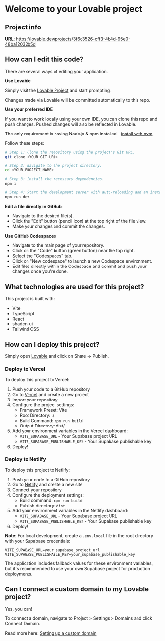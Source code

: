 # Welcome to your Lovable project

## Project info

**URL**: https://lovable.dev/projects/3f6c3526-cff3-4b4d-95e0-48ba12032b5d

## How can I edit this code?

There are several ways of editing your application.

**Use Lovable**

Simply visit the [Lovable Project](https://lovable.dev/projects/3f6c3526-cff3-4b4d-95e0-48ba12032b5d) and start prompting.

Changes made via Lovable will be committed automatically to this repo.

**Use your preferred IDE**

If you want to work locally using your own IDE, you can clone this repo and push changes. Pushed changes will also be reflected in Lovable.

The only requirement is having Node.js & npm installed - [install with nvm](https://github.com/nvm-sh/nvm#installing-and-updating)

Follow these steps:

```sh
# Step 1: Clone the repository using the project's Git URL.
git clone <YOUR_GIT_URL>

# Step 2: Navigate to the project directory.
cd <YOUR_PROJECT_NAME>

# Step 3: Install the necessary dependencies.
npm i

# Step 4: Start the development server with auto-reloading and an instant preview.
npm run dev
```

**Edit a file directly in GitHub**

- Navigate to the desired file(s).
- Click the "Edit" button (pencil icon) at the top right of the file view.
- Make your changes and commit the changes.

**Use GitHub Codespaces**

- Navigate to the main page of your repository.
- Click on the "Code" button (green button) near the top right.
- Select the "Codespaces" tab.
- Click on "New codespace" to launch a new Codespace environment.
- Edit files directly within the Codespace and commit and push your changes once you're done.

## What technologies are used for this project?

This project is built with:

- Vite
- TypeScript
- React
- shadcn-ui
- Tailwind CSS

## How can I deploy this project?

Simply open [Lovable](https://lovable.dev/projects/3f6c3526-cff3-4b4d-95e0-48ba12032b5d) and click on Share -> Publish.

### Deploy to Vercel

To deploy this project to Vercel:

1. Push your code to a GitHub repository
2. Go to [Vercel](https://vercel.com/) and create a new project
3. Import your repository
4. Configure the project settings:
   - Framework Preset: Vite
   - Root Directory: ./
   - Build Command: `npm run build`
   - Output Directory: dist/
5. Add your environment variables in the Vercel dashboard:
   - `VITE_SUPABASE_URL` - Your Supabase project URL
   - `VITE_SUPABASE_PUBLISHABLE_KEY` - Your Supabase publishable key
6. Deploy!

### Deploy to Netlify

To deploy this project to Netlify:

1. Push your code to a GitHub repository
2. Go to [Netlify](https://netlify.com/) and create a new site
3. Connect your repository
4. Configure the deployment settings:
   - Build command: `npm run build`
   - Publish directory: `dist`
5. Add your environment variables in the Netlify dashboard:
   - `VITE_SUPABASE_URL` - Your Supabase project URL
   - `VITE_SUPABASE_PUBLISHABLE_KEY` - Your Supabase publishable key
6. Deploy!

**Note**: For local development, create a `.env.local` file in the root directory with your Supabase credentials:
```
VITE_SUPABASE_URL=your_supabase_project_url
VITE_SUPABASE_PUBLISHABLE_KEY=your_supabase_publishable_key
```

The application includes fallback values for these environment variables, but it's recommended to use your own Supabase project for production deployments.

## Can I connect a custom domain to my Lovable project?

Yes, you can!

To connect a domain, navigate to Project > Settings > Domains and click Connect Domain.

Read more here: [Setting up a custom domain](https://docs.lovable.dev/features/custom-domain#custom-domain)